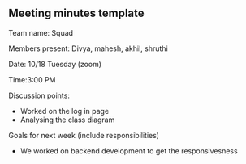 ## Meeting minutes template

Team name: Squad

Members present: Divya, mahesh, akhil, shruthi

Date: 10/18 Tuesday (zoom)

Time:3:00 PM

Discussion points: 

* Worked on the log in page
* Analysing the class diagram

Goals for next week (include responsibilities)

* We worked on backend development to get the responsivesness
